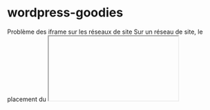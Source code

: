# wordpress-goodies

Problème des iframe sur les réseaux de site
Sur un réseau de site, le placement du <iframe> ne marchera pas à part pour le Super Admin. Même si un utilisateur est Administrateur sur un des sites du réseau, cela ne fonctionnera pas. Le seul moyen est d’ajouter cette ligne de code dans le fichier wp-config.phpde l’installation principale.


    define( 'DISALLOW_UNFILTERED_HTML', true );


